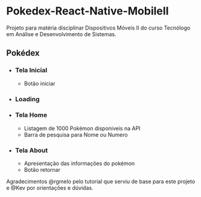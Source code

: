 # Pokedex-React-Native-MobileII

Projeto para matéria disciplinar Dispositivos Móveis II do curso Tecnólogo em Análise e Desenvolvimento de Sistemas.


## Pokédex 

- ### Tela Inicial
    - Botão iniciar
- ### Loading
- ### Tela Home
    - Listagem de 1000 Pokémon disponiveis na API
    - Barra de pesquisa para Nome ou Numero 
- ### Tela About
    - Apresentação das informações do pokémon
    - Botão retornar


Agradecimentos @rgmelo pelo tutorial que serviu de base para este projeto e @Kev por orientações e dúvidas. 
